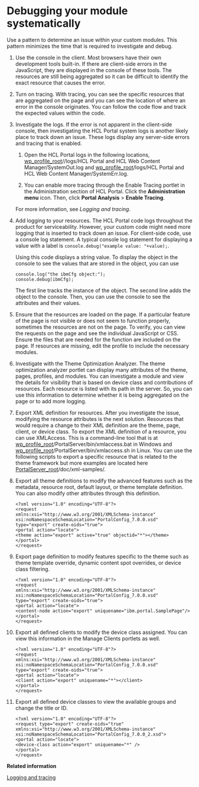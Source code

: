 # Debugging your module systematically

Use a pattern to determine an issue within your custom modules. This pattern minimizes the time that is required to investigate and debug.

1.  Use the console in the client. Most browsers have their own development tools built-in. If there are client-side errors in the JavaScript, they are displayed in the console of these tools. The resources are still being aggregated so it can be difficult to identify the exact resource that causes the error.

2.  Turn on tracing. With tracing, you can see the specific resources that are aggregated on the page and you can see the location of where an error in the console originates. You can follow the code flow and track the expected values within the code.

3.  Investigate the logs. If the error is not apparent in the client-side console, then investigating the HCL Portal system logs is another likely place to track down an issue. These logs display any server-side errors and tracing that is enabled.

    1.  Open the HCL Portal logs in the following locations, [wp\_profile\_root](../reference/wpsdirstr.md#wp_profile_root)//logs/HCL Portal and HCL Web Content Manager/SystemOut.log and [wp\_profile\_root](../reference/wpsdirstr.md#wp_profile_root)/logs/HCL Portal and HCL Web Content Manager/SystemErr.log.

    2.  You can enable more tracing through the Enable Tracing portlet in the Administration section of HCL Portal. Click the **Administration menu** icon. Then, click **Portal Analysis** \> **Enable Tracing**.

    For more information, see *Logging and tracing*.

4.  Add logging to your resources. The HCL Portal code logs throughout the product for serviceability. However, your custom code might need more logging that is inserted to track down an issue. For client-side code, use a console log statement. A typical console log statement for displaying a value with a label is `console.debug("example value: "+value);`.

    Using this code displays a string value. To display the object in the console to see the values that are stored in the object, you can use

    ```
    console.log("the ibmCfg object:");
    console.debug(ibmCfg);
    ```

    The first line tracks the instance of the object. The second line adds the object to the console. Then, you can use the console to see the attributes and their values.

5.  Ensure that the resources are loaded on the page. If a particular feature of the page is not visible or does not seem to function properly, sometimes the resources are not on the page. To verify, you can view the requests on the page and see the individual JavaScript or CSS. Ensure the files that are needed for the function are included on the page. If resources are missing, edit the profile to include the necessary modules.

6.  Investigate with the Theme Optimization Analyzer. The theme optimization analyzer portlet can display many attributes of the theme, pages, profiles, and modules. You can investigate a module and view the details for visibility that is based on device class and contributions of resources. Each resource is listed with its path in the server. So, you can use this information to determine whether it is being aggregated on the page or to add more logging.

7.  Export XML definition for resources. After you investigate the issue, modifying the resource attributes is the next solution. Resources that would require a change to their XML definition are the theme, page, client, or device class. To export the XML definition of a resource, you can use XMLAccess. This is a command-line tool that is at [wp\_profile\_root](../reference/wpsdirstr.md#wp_profile_root)/PortalServer/bin/xmlaccess.bat in Windows and [wp\_profile\_root](../reference/wpsdirstr.md#wp_profile_root)/PortalServer/bin/xmlaccess.sh in Linux. You can use the following scripts to export a specific resource that is related to the theme framework but more examples are located here [PortalServer\_root](../reference/wpsdirstr.md#wp_root)/doc/xml-samples/.

8.  Export all theme definitions to modify the advanced features such as the metadata, resource root, default layout, or theme template definition. You can also modify other attributes through this definition.

    ```
    <?xml version="1.0" encoding="UTF-8"?>
    <request 
    xmlns:xsi="http://www.w3.org/2001/XMLSchema-instance" xsi:noNamespaceSchemaLocation="PortalConfig_7.0.0.xsd"
    type="export" create-oids="true">
    <portal action="locate">
    <theme action="export" active="true" objectid="*"></theme>
    </portal>
    </request>
    ```

9.  Export page definition to modify features specific to the theme such as theme template override, dynamic content spot overrides, or device class filtering.

    ```
    <?xml version="1.0" encoding="UTF-8"?>
    <request 
    xmlns:xsi="http://www.w3.org/2001/XMLSchema-instance" xsi:noNamespaceSchemaLocation="PortalConfig_7.0.0.xsd"
    type="export" create-oids="true">
    <portal action="locate">
    <content-node action="export" uniquename="ibm.portal.SamplePage"/>
    </portal>
    </request>
    ```

10. Export all defined clients to modify the device class assigned. You can view this information in the Manage Clients portlets as well.

    ```
    <?xml version="1.0" encoding="UTF-8"?>
    <request 
    xmlns:xsi="http://www.w3.org/2001/XMLSchema-instance" xsi:noNamespaceSchemaLocation="PortalConfig_7.0.0.xsd"
    type="export" create-oids="true">
    <portal action="locate">
    <client action="export" uniquename="*"></client>
    </portal>
    </request>
    ```

11. Export all defined device classes to view the available groups and change the title or ID.

    ```
    <?xml version="1.0" encoding="UTF-8"?>
    <request type="export" create-oids="true"
    xmlns:xsi="http://www.w3.org/2001/XMLSchema-instance"
    xsi:noNamespaceSchemaLocation="PortalConfig_7.0.0_2.xsd">
    <portal action="locate">
    <device-class action="export" uniquename="*" />
    </portal>	
    </request>
    ```



**Related information**  


[Logging and tracing](../trouble/pd_intr_logs.md)

